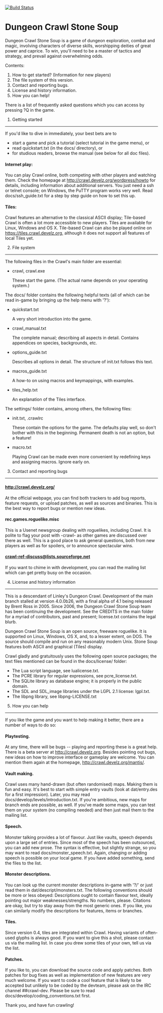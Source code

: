 [![Build Status](https://travis-ci.org/crawl/crawl.svg?branch=master)](https://travis-ci.org/crawl/crawl)

Dungeon Crawl Stone Soup
========================

Dungeon Crawl Stone Soup is a game of dungeon exploration, combat and magic,
involving characters of diverse skills, worshipping deities of great power and
caprice. To win, you'll need to be a master of tactics and strategy, and
prevail against overwhelming odds.

Contents:

1. How to get started? (Information for new players)
2. The file system of this version.
3. Contact and reporting bugs.
4. License and history information.
5. How you can help!

There is a list of frequently asked questions which you can access by pressing
?Q in the game.


1. Getting started
------------------

If you'd like to dive in immediately, your best bets are to

* start a game and pick a tutorial (select tutorial in the game menu), or
* read quickstart.txt (in the docs/ directory), or
* for studious readers, browse the manual (see below for all doc files).

#### Internet play:

You can play Crawl online, both competing with other players and
watching them. Check the homepage at
http://crawl.develz.org/wordpress/howto for details, including
information about additional servers. You just need a ssh or telnet
console; on Windows, the PuTTY program works very well. Read
docs/ssh_guide.txt for a step by step guide on how to set this up.

#### Tiles:

Crawl features an alternative to the classical ASCII display; Tile-based
Crawl is often a lot more accessible to new players. Tiles are available for
Linux, Windows and OS X.
Tile-based Crawl can also be played online on https://tiles.crawl.develz.org,
although it does not support all features of local Tiles yet.


2. File system
--------------

The following files in the Crawl's main folder are essential:

* crawl, crawl.exe

    These start the game. (The actual name depends on your operating system.)

The docs/ folder contains the following helpful texts (all of which can be
read in-game by bringing up the help menu with '?'):

* quickstart.txt

    A very short introduction into the game.

* crawl_manual.txt

    The complete manual; describing all aspects in detail. Contains appendices
    on species, backgrounds, etc.

* options_guide.txt

    Describes all options in detail. The structure of init.txt follows this
    text.

* macros_guide.txt

    A how-to on using macros and keymappings, with examples.

* tiles_help.txt

    An explanation of the Tiles interface.

The settings/ folder contains, among others, the following files:

* init.txt, .crawlrc

    These contain the options for the game. The defaults play well, so don't
    bother with this in the beginning. Permanent death is not an option, but a
    feature!

* macro.txt

    Playing Crawl can be made even more convenient by redefining keys and
    assigning macros. Ignore early on.


3. Contact and reporting bugs
-----------------------------

#### http://crawl.develz.org/
At the official webpage, you can find both trackers to add bug reports,
feature requests, or upload patches, as well as sources and binaries. This is
the best way to report bugs or mention new ideas.

#### rec.games.roguelike.misc
This is a Usenet newsgroup dealing with roguelikes, including Crawl. It is
polite to flag your post with -crawl- as other games are discussed over there
as well. This is a good place to ask general questions, both from new players
as well as for spoilers, or to announce spectacular wins.

#### crawl-ref-discuss@lists.sourceforge.net
If you want to chime in with development, you can read the mailing list which
can get pretty busy on the occasion.


4. License and history information
----------------------------------

This is a descendant of Linley's Dungeon Crawl. Development of the main branch
stalled at version 4.0.0b26, with a final alpha of 4.1 being released by Brent
Ross in 2005. Since 2006, the Dungeon Crawl Stone Soup team has been continuing
the development. See the CREDITS in the main folder for a myriad of
contributors, past and present; license.txt contains the legal blurb.

Dungeon Crawl Stone Soup is an open source, freeware roguelike. It is supported
on Linux, Windows, OS X, and, to a lesser extent, on DOS. The source should
compile and run on any reasonably modern Unix.
Stone Soup features both ASCII and graphical (Tiles) display.

Crawl gladly and gratuitously uses the following open source packages; the
text files mentioned can be found in the docs/license/ folder:

* The Lua script language, see lualicense.txt.
* The PCRE library for regular expressions, see pcre_license.txt.
* The SQLite library as database engine; it is properly in the public domain.
* The SDL and SDL_image libraries under the LGPL 2.1 license: lgpl.txt.
* The libpng library, see libpng-LICENSE.txt


5. How you can help
-------------------

If you like the game and you want to help making it better, there are a number
of ways to do so:

#### Playtesting.
At any time, there will be bugs -- playing and reporting these is a great help.
There is a beta server at http://crawl.develz.org. Besides pointing out bugs,
new ideas on how to improve interface or gameplay are welcome. You can mention
them again at the homepage, http://crawl.develz.org/mantis/.

#### Vault making.
Crawl uses many hand-drawn (but often randomised) maps. Making them is fun and
easy. It's best to start with simple entry vaults (look at dat/entry.des for a
first impression). Later, you may read docs/develop/levels/introduction.txt.
If you're ambitious, new maps for branch ends are possible, as well.
If you've made some maps, you can test them on your system (no compiling
needed) and then just mail them to the mailing list.

#### Speech.
Monster talking provides a lot of flavour. Just like vaults, speech depends
upon a large set of entries. Since most of the speech has been outsourced, you
can add new prose. The syntax is effective, but slightly strange, so you may
want to read docs/monster_speech.txt.
Again, changing or adding speech is possible on your local game. If you
have added something, send the files to the list.

#### Monster descriptions.
You can look up the current monster descriptions in-game with '?/' or just read
them in dat/descript/monsters.txt. The following conventions should be more or
less obeyed: Descriptions ought to contain flavour text, ideally pointing out
major weaknesses/strengths. No numbers, please. Citations are okay, but try to
stay away from the most generic ones.
If you like, you can similarly modify the descriptions for features, items or
branches.

#### Tiles.
Since version 0.4, tiles are integrated within Crawl. Having variants of
often-used glyphs is always good. If you want to give this a shot, please
contact us via the mailing list. In case you drew some tiles of your own,
tell us via the list.

#### Patches.
If you like to, you can download the source code and apply patches. Both
patches for bug fixes as well as implementation of new features are very much
welcome. If you want to code a cool feature that is likely to be accepted but
unlikely to be coded by the devteam, please ask on the IRC channel ##crawl-dev.
Please be sure to read docs/develop/coding_conventions.txt first.

Thank you, and have fun crawling!
